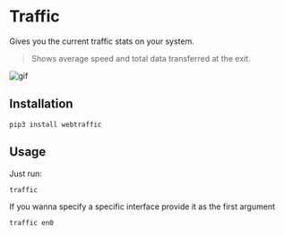 # Traffic

Gives you the current traffic stats on your system.

> Shows average speed and total data transferred at the exit.

![gif](https://i.imgur.com/gtrfbxC.gif)

## Installation

```
pip3 install webtraffic
```

## Usage

Just run:

```
traffic
```

If you wanna specify a specific interface provide it as the first argument

```
traffic en0
```
